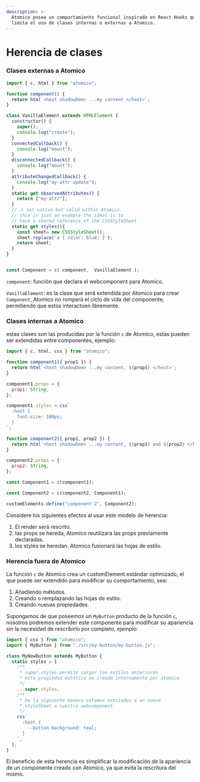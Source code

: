 ```yaml
---
description: >-
  Atomico posee un comportamiento funcional inspirado en React Hooks que no
  limita el uso de clases internas o externas a Atomico.
---
```


# Herencia de clases

### Clases externas a Atomico

```javascript
import { c, html } from "atomico";

function component() {
  return html`<host shadowDom> ...my content </host>`;
}

class VanillaElement extends HTMLElement {
  constructor() {
    super();
    console.log("create");
  }
  connectedCallback() {
    console.log("mount");
  }
  disconnectedCallback() {
    console.log("mount");
  }
  attributeChangedCallback() {
    console.log("my-attr update");
  }
  static get observedAttributes() {
    return ["my-attr"];
  }
  // ⚠️ not native but valid within Atomico.
  // this is just an example the ideal is to 
  // have a shared reference of the CSSStyleSheet
  static get styles(){
    const sheet= new CSSStyleSheet();
    sheet.replace('a { color: blue; }');
    return sheet;
  }
}


const Component = c( component,  VanillaElement );
```

`component`: función que declara el webcomponent para Atomico.

`VanillaElement`: es la clase que será extendida por Atomico para crear `Component`, Atomico no romperá el ciclo de vida del componente, permitiendo que estos interactúen libremente.

### Clases internas a Atomico

estas clases son las producidas por la función `c` de Atomico, estas pueden ser extendidas entre componentes, ejemplo:

```javascript
import { c, html, css } from "atomico";

function component1({ prop1 }) {
  return html`<host shadowDom> ...my content, ${prop1} </host>`;
}

component1.props = {
  prop1: String,
};

component1.styles = css`
  :host {
    font-size: 100px;
  }
`;

function component2({ prop1, prop2 }) {
  return html`<host shadowDom> ...my content, ${prop1} and ${prop2} </host>`;
}

component2.props = {
  prop2: String,
};

const Component1 = c(component1);

const Component2 = c(component2, Component1);

customElements.define("component-2", Component2);
```

Considere los siguientes efectos al usar este modelo de herencia:

1. El render será rescrito.
2. las props se hereda, Atomico reutilizara las props previamente declaradas.
3. los styles se heredan. Atomico fusionará las hojas de estilo.

### Herencia fuera de Atomico

La función `c` de Atomico crea un customElement estándar optimizado, el que puede ser extendido para modificar su comportamiento, sea:

1. Añadiendo métodos.
2. Creando o remplazando las hojas de estilo.
3. Creando nuevas propiedades.

Supongamos de que poseemos un `MyButton` producto de la función `c`, nosotros podremos extender este componente para modificar su apariencia sin la necesidad de rescribirlo por completo, ejemplo:

```javascript
import { css } from "atomico";
import { MyButton } from "./src/my-button/my-button.js";

class MyNewButton extends MyButton {
  static styles = [
    /**
     * super.styles permite cargar los estilos anteriores
     * esta propiedad estática es creada internamente por atomico
     */
    ...super.styles,
    /**
     * De la siguiente manera estamos asociados a un nuevo
     * styleSheet a nuestro webcomponent
     */
    css`
      :host {
        --button-background: teal;
      }
    `,
  ];
}
```

El beneficio de esta herencia es simplificar la modificación de la apariencia de un componente creado con Atomico, ya que evita la rescritura del mismo.
